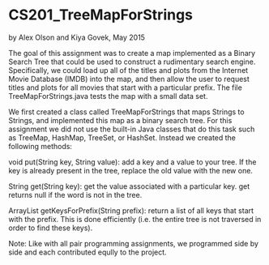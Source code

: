 # CS201_TreeMapForStrings

by Alex Olson and Kiya Govek, May 2015

The goal of this assignment was to create a map implemented as a Binary Search Tree that could be used to construct a rudimentary search engine. Specifically, we could load up all of the titles and plots from the Internet Movie Database (IMDB) into the map, and then allow the user to request titles and plots for all movies that start with a particular prefix. The file TreeMapForStrings.java tests the map with a small data set. 

We first created a class called TreeMapForStrings that maps Strings to Strings, and implemented this map as a binary search tree. For this assignment we did not use the built-in Java classes that do this task such as TreeMap, HashMap, TreeSet, or HashSet. Instead we created the following methods:

void put(String key, String value): add a key and a value to your tree. If the key is already present in the tree, replace the old value with the new one.

String get(String key): get the value associated with a particular key. get returns null if the word is not in the tree.

ArrayList<String> getKeysForPrefix(String prefix): return a list of all keys that start with the prefix. This is done efficiently (i.e. the entire tree is not traversed in order to find these keys).

Note: Like with all pair programming assignments, we programmed side by side and each contributed eqully to the project. 
